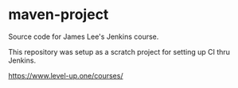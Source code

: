 # maven-project
Source code for James Lee's Jenkins course.

This repository was setup as a scratch project for setting up CI thru Jenkins.

https://www.level-up.one/courses/
